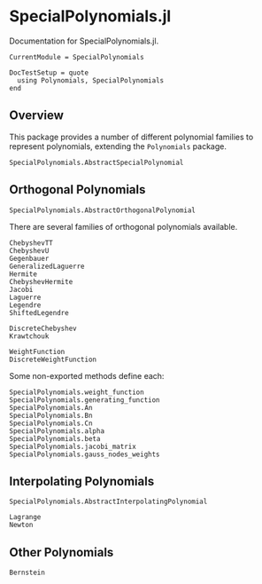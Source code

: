 # SpecialPolynomials.jl

Documentation for SpecialPolynomials.jl.



```@meta
CurrentModule = SpecialPolynomials
```


```@meta
DocTestSetup = quote
  using Polynomials, SpecialPolynomials
end
```

## Overview

This package provides a number of different polynomial families to
represent polynomials, extending the `Polynomials` package.

```@docs
SpecialPolynomials.AbstractSpecialPolynomial
```

## Orthogonal Polynomials

```@docs
SpecialPolynomials.AbstractOrthogonalPolynomial
```

There are  several families of orthogonal polynomials available.

```@docs
ChebyshevTT
ChebyshevU
Gegenbauer
GeneralizedLaguerre
Hermite
ChebyshevHermite
Jacobi
Laguerre
Legendre
ShiftedLegendre
```

```@docs
DiscreteChebyshev
Krawtchouk
```

```@docs
WeightFunction
DiscreteWeightFunction
```

Some  non-exported methods define each:

```@docs
SpecialPolynomials.weight_function
SpecialPolynomials.generating_function
SpecialPolynomials.An
SpecialPolynomials.Bn
SpecialPolynomials.Cn
SpecialPolynomials.alpha
SpecialPolynomials.beta
SpecialPolynomials.jacobi_matrix
SpecialPolynomials.gauss_nodes_weights
```


## Interpolating Polynomials

```@docs
SpecialPolynomials.AbstractInterpolatingPolynomial
```

```@docs
Lagrange
Newton
```

## Other Polynomials

```@docs
Bernstein
```
